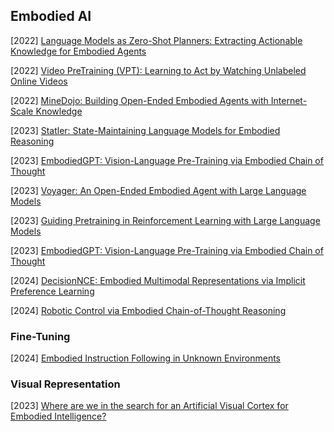 ## Embodied AI

[2022] [Language Models as Zero-Shot Planners: Extracting Actionable Knowledge for Embodied Agents](https://arxiv.org/abs/2201.07207)

[2022] [Video PreTraining (VPT): Learning to Act by Watching Unlabeled Online Videos](https://arxiv.org/abs/2206.11795)

[2022] [MineDojo: Building Open-Ended Embodied Agents with Internet-Scale Knowledge](https://arxiv.org/abs/2206.08853)

[2023] [Statler: State-Maintaining Language Models for Embodied Reasoning](https://arxiv.org/abs/2306.17840)

[2023] [EmbodiedGPT: Vision-Language Pre-Training via Embodied Chain of Thought](https://arxiv.org/abs/2305.15021)

[2023] [Voyager: An Open-Ended Embodied Agent with Large Language Models](https://arxiv.org/abs/2305.16291)

[2023] [Guiding Pretraining in Reinforcement Learning with Large Language Models](https://arxiv.org/abs/2302.06692)

[2023] [EmbodiedGPT: Vision-Language Pre-Training via Embodied Chain of Thought](https://arxiv.org/abs/2305.15021)

[2024] [DecisionNCE: Embodied Multimodal Representations via Implicit Preference Learning](https://arxiv.org/abs/2402.18137)

[2024] [Robotic Control via Embodied Chain-of-Thought Reasoning](https://arxiv.org/abs/2407.08693)



### Fine-Tuning

[2024] [Embodied Instruction Following in Unknown Environments](https://arxiv.org/abs/2406.11818)



### Visual Representation

[2023] [Where are we in the search for an Artificial Visual Cortex for Embodied Intelligence?](https://arxiv.org/abs/2303.18240)